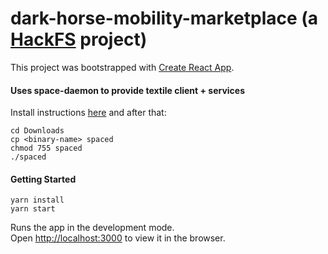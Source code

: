 # dark-horse-mobility-marketplace (a [HackFS](https://hackfs.com/) project)

This project was bootstrapped with [Create React App](https://github.com/facebook/create-react-app).

#### Uses space-daemon to provide textile client + services
Install instructions [here](https://docs.fleek.co/space-daemon/getting-started/#installation) and after that:
```
cd Downloads
cp <binary-name> spaced
chmod 755 spaced
./spaced
```

#### Getting Started
```
yarn install
yarn start
```
Runs the app in the development mode.<br>
Open [http://localhost:3000](http://localhost:3000) to view it in the browser.
